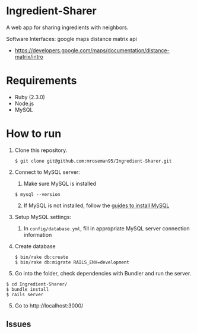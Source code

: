 # Ingredient-Sharer
A web app for sharing ingredients with neighbors.

Software Interfaces:
google maps distance matrix api
- https://developers.google.com/maps/documentation/distance-matrix/intro

# Requirements

- Ruby (2.3.0)
- Node.js
- MySQL

# How to run

1. Clone this repository.

   ```shell
   $ git clone git@github.com:mroseman95/Ingredient-Sharer.git
   ```

2. Connect to MySQL server:

   1. Make sure MySQL is installed

   ```shell
   $ mysql --version
   ```

   2. If MySQL is not installed, follow the [guides to install MySQL](http://dev.mysql.com/doc/refman/5.7/en/installing.html)

3. Setup MySQL settings:

   1. In `config/database.yml`, fill in appropriate MySQL server connection information

4. Create database

   ```shell
   $ bin/rake db:create
   $ bin/rake db:migrate RAILS_ENV=development
   ```

5. Go into the folder, check dependencies with Bundler and run the server.

```
$ cd Ingredient-Sharer/
$ bundle install
$ rails server
```

5. Go to http://localhost:3000/

## Issues

